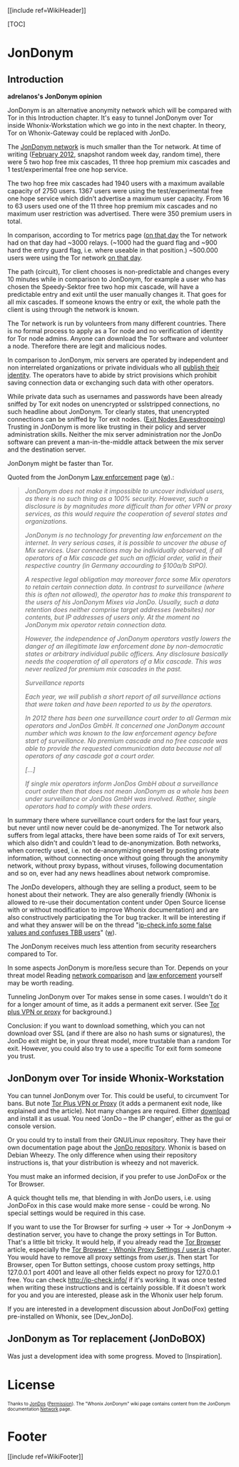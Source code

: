 [[include ref=WikiHeader]]

[TOC]

# JonDonym #
## Introduction ##
**adrelanos's JonDonym opinion**

JonDonym is an alternative anonymity network which will be compared with Tor in this Introduction chapter. It's easy to tunnel JonDonym over Tor inside Whonix-Workstation which we go into in the next chapter. In theory, Tor on Whonix-Gateway could be replaced with JonDo.

The [JonDonym network](https://anonymous-proxy-servers.net) is much smaller than the Tor network. At time of writing ([February 2012](http://www.webcitation.org/6EDKqyxBU), snapshot random week day, random time), there were 5 two hop free mix cascades, 11 three hop premium mix cascades and 1 test/experimental free one hop service.

The two hop free mix cascades had 1940 users with a maximum available capacity of 2750 users. 1367 users were using the test/experimental free one hope service which didn't advertise a maximum user capacity. From 16 to 63 users used one of the 11 three hop premium mix cascades and no maximum user restriction was advertised. There were 350 premium users in total.

In comparison, according to Tor metrics page ([on that day](http://www.webcitation.org/6EDLmOK0g) the Tor network had on that day had ~3000 relays. (~1000 had the guard flag and ~900 hard the entry guard flag, i.e. where useable in that position.) ~500.000 users were using the Tor network [on that day](http://www.webcitation.org/6EDMD01pu).

The path (circuit), Tor client chooses is non-predictable and changes every 10 minutes while in comparison to JonDonym, for example a user who has chosen the Speedy-Sektor free two hop mix cascade, will have a predictable entry and exit until the user manually changes it. That goes for all mix cascades. If someone knows the entry or exit, the whole path the client is using through the network is known.

The Tor network is run by volunteers from many different countries. There is no formal process to apply as a Tor node and no verification of identity for Tor node admins. Anyone can download the Tor software and volunteer a node. Therefore there are legit and malicious nodes.

In comparison to JonDonym, mix servers are operated by independent and non interrelated organizations or private individuals who all [publish their identity](https://anonymous-proxy-servers.net/en/help/certificates.html). The operators have to abide by strict provisions which prohibit saving connection data or exchanging such data with other operators.

While private data such as usernames and passwords have been already sniffed by Tor exit nodes on unencrypted or sslstripped connections, no such headline about JonDonym. Tor clearly states, that unencrypted connections can be sniffed by Tor exit nodes. ([Exit Nodes Eavesdropping](https://sourceforge.net/p/whonix/wiki/Warning/#tor-exit-nodes-can-eavesdrop-on-communications)) Trusting in JonDonym is more like trusting in their policy and server administration skills. Neither the mix server administration nor the JonDo software can prevent a man-in-the-middle attack between the mix server and the destination server.

JonDonym might be faster than Tor.

Quoted from the JonDonym [Law enforcement](https://anonymous-proxy-servers.net/en/law_enforcement.html) page ([w](http://www.webcitation.org/6EDOc3Gfi)).:

>*JonDonym does not make it impossible to uncover individual users, as there is no such thing as a 100% security. However, such a disclosure is by magnitudes more difficult than for other VPN or proxy services, as this would require the cooperation of several states and organizations.*
>
>*JonDonym is no technology for preventing law enforcement on the internet. In very serious cases, it is possible to uncover the abuse of Mix services. User connections may be individually observed, if all operators of a Mix cascade get such an official order, valid in their respective country (in Germany accourding to §100a/b StPO).*
>
>*A respective legal obligation may moreover force some Mix operators to retain certain connection data. In contrast to surveillance (where this is often not allowed), the operator has to make this transparent to the users of his JonDonym Mixes via JonDo. Usually, such a data retention does neither comprise target addresses (websites) nor contents, but IP addresses of users only. At the moment no JonDonym mix operator retain connection data.*
>
>*However, the independence of JonDonym operators vastly lowers the danger of an illegitimate law enforcement done by non-democratic states or arbitrary individual public officers. Any disclosure basically needs the cooperation of all operators of a Mix cascade. This was never realized for premium mix cascades in the past.*
>
>*Surveillance reports*
>
>*Each year, we will publish a short report of all surveillance actions that were taken and have been reported to us by the operators.*
>
>*In 2012 there has been one surveillance court order to all German mix operators and JonDos GmbH. It concerned one JonDonym account number which was known to the law enforcement agency before start of surveillance. No premium cascade and no free cascade was able to provide the requested communication data because not all operators of any cascade got a court order.*
>
>*\[...\]*
>
>*If single mix operators inform JonDos GmbH about a surveillance court order then that does not mean JonDonym as a whole has been under surveillance or JonDos GmbH was involved. Rather, single operators had to comply with these orders.*

In summary there where surveillance court orders for the last four years, but never until now never could be de-anonymized. The Tor network also suffers from legal attacks, there have been some raids of Tor exit servers, which also didn't and couldn't lead to de-anonymization. Both networks, when correctly used, i.e. not de-anonymizing oneself by posting private information, without connecting once without going through the anonymity network, without proxy bypass, without viruses, following documentation and so on, ever had any news headlines about network compromise.

The JonDo developers, although they are selling a product, seem to be honest about their network. They are also generally friendly (Whonix is allowed to re-use their documentation content under Open Source license with or without modification to improve Whonix documentation) and are also constructively participating the Tor bug tracker. It will be interesting if and what they answer will be on the thread "[ip-check.info some false values and confuses TBB users](https://anonymous-proxy-servers.net/forum/viewtopic.php?f=10&t=7319)" ([w](http://www.webcitation.org/6EDOL0OdY)).

The JonDonym receives much less attention from security researchers compared to Tor.

In some aspects JonDonym is more/less secure than Tor. Depends on your threat model Reading [network comparison](https://anonymous-proxy-servers.net/en/help/jondonym.html) and [law enforcement](https://anonymous-proxy-servers.net/en/law_enforcement.html) yourself may be worth reading.

Tunneling JonDonym over Tor makes sense in some cases. I wouldn't do it for a longer amount of time, as it adds a permanent exit server. (See [Tor plus VPN or proxy](https://trac.torproject.org/projects/tor/wiki/doc/TorPlusVPN) for background.)

Conclusion: if you want to download something, which you can not download over SSL (and if there are also no hash sums or signatures), the JonDo exit might be, in your threat model, more trustable than a random Tor exit. However, you could also try to use a specific Tor exit form someone you trust.

## JonDonym over Tor inside Whonix-Workstation ##
You can tunnel JonDonym over Tor. This could be useful, to circumvent Tor bans. But note [Tor Plus VPN or Proxy](https://trac.torproject.org/projects/tor/wiki/doc/TorPlusVPN) (it adds a permanent exit node, like explained and the article). Not many changes are required. Either [download](https://anonymous-proxy-servers.net/en/software.html) and install it as usual. You need 'JonDo – the IP changer', either as the gui or console version.

Or you could try to install from their GNU/Linux repository. They have their own documentation page about the [JonDo repository](https://anonymous-proxy-servers.net/en/help/firststeps2.html). Whonix is based on Debian Wheezy. The only difference when using their repository instructions is, that your distribution is wheezy and not maverick.

You must make an informed decision, if you prefer to use JonDoFox or the Tor Browser.

A quick thought tells me, that blending in with JonDo users, i.e. using JonDoFox in this case would make more sense - could be wrong. No special settings would be required in this case.

If you want to use the Tor Browser for surfing -> user -> Tor -> JonDonym -> destination server, you have to change the proxy settings in Tor Button. That's a little bit tricky. It would help, if you already read the [Tor Browser](https://sourceforge.net/p/whonix/wiki/TorBrowser/) article, especially the [Tor Browser - Whonix Proxy Settings / user.js](https://sourceforge.net/p/whonix/wiki/TorBrowser/#whonix-proxy-settings-userjs) chapter. You would have to remove all proxy settings from *user.js*. Then start Tor Browser, open Tor Button settings, choose custom proxy settings, http 127.0.0.1 port 4001 and leave all other fields expect no proxy for 127.0.0.1 free. You can check http://ip-check.info/ if it's working. It was once tested when writing these instructions and is certainly possible. If it doesn't work for you and you are interested, please ask in the Whonix user help forum.

If you are interested in a development discussion about JonDo(Fox) getting pre-installed on Whonix, see [Dev_JonDo].

## JonDonym as Tor replacement (JonDoBOX) ##
Was just a development idea with some progress. Moved to [Inspiration].

# License #
<font size="-3">Thanks to [JonDos](https://anonymous-proxy-servers.net/) ([Permission](https://anonymous-proxy-servers.net/forum/viewtopic.php?p=31220&sid=ac8a6ca16eb768b3322be30b20375c97#p31220)). The "Whonix JonDonym" wiki page contains content from the JonDonym documentation [Network](https://anonymous-proxy-servers.net/en/help/jondonym.html) page.</font>

# Footer #
[[include ref=WikiFooter]]